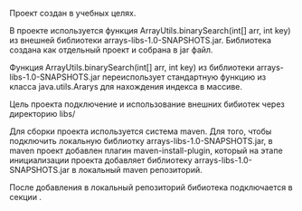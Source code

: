Проект создан в учебных целях.

В проекте используется функция ArrayUtils.binarySearch(int[] arr, int key) из внешней библиотеки arrays-libs-1.0-SNAPSHOTS.jar. Библиотека создана как отдельный проект и собрана в jar файл.

Функция ArrayUtils.binarySearch(int[] arr, int key) из библиотеки arrays-libs-1.0-SNAPSHOTS.jar переиспользует стандартную функцию из класса java.utils.Ararys для нахождения индекса в массиве.

Цель проекта подключение и использование внешних бибиотек через директорию libs/

Для сборки проекта используется система maven. Для того, чтобы подключить локальную библиотку arrays-libs-1.0-SNAPSHOTS.jar, в maven проект добавлен плагин maven-install-plugin, 
который на этапе инициализации проекта добавляет библиотеку arrays-libs-1.0-SNAPSHOTS.jar в локальный maven репозиторий. 

После добавления в локальный репозиторий бибиотека подключается в секции <dependency>.
